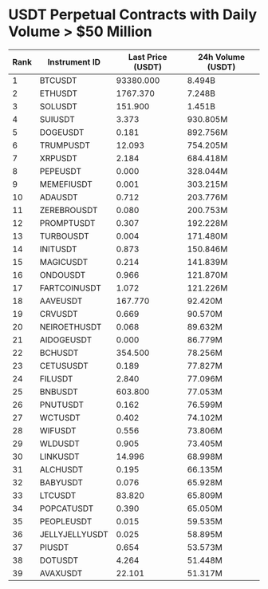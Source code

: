 # USDT Perpetual Contracts with Daily Volume > $50 Million

| Rank | Instrument ID | Last Price (USDT) | 24h Volume (USDT) |
|------|---------------|-------------------|-------------------|
| 1 | BTCUSDT | 93380.000 | 8.494B |
| 2 | ETHUSDT | 1767.370 | 7.248B |
| 3 | SOLUSDT | 151.900 | 1.451B |
| 4 | SUIUSDT | 3.373 | 930.805M |
| 5 | DOGEUSDT | 0.181 | 892.756M |
| 6 | TRUMPUSDT | 12.093 | 754.205M |
| 7 | XRPUSDT | 2.184 | 684.418M |
| 8 | PEPEUSDT | 0.000 | 328.044M |
| 9 | MEMEFIUSDT | 0.001 | 303.215M |
| 10 | ADAUSDT | 0.712 | 203.776M |
| 11 | ZEREBROUSDT | 0.080 | 200.753M |
| 12 | PROMPTUSDT | 0.307 | 192.228M |
| 13 | TURBOUSDT | 0.004 | 171.480M |
| 14 | INITUSDT | 0.873 | 150.846M |
| 15 | MAGICUSDT | 0.214 | 141.839M |
| 16 | ONDOUSDT | 0.966 | 121.870M |
| 17 | FARTCOINUSDT | 1.072 | 121.226M |
| 18 | AAVEUSDT | 167.770 | 92.420M |
| 19 | CRVUSDT | 0.669 | 90.570M |
| 20 | NEIROETHUSDT | 0.068 | 89.632M |
| 21 | AIDOGEUSDT | 0.000 | 86.779M |
| 22 | BCHUSDT | 354.500 | 78.256M |
| 23 | CETUSUSDT | 0.189 | 77.827M |
| 24 | FILUSDT | 2.840 | 77.096M |
| 25 | BNBUSDT | 603.800 | 77.053M |
| 26 | PNUTUSDT | 0.162 | 76.599M |
| 27 | WCTUSDT | 0.402 | 74.102M |
| 28 | WIFUSDT | 0.556 | 73.806M |
| 29 | WLDUSDT | 0.905 | 73.405M |
| 30 | LINKUSDT | 14.996 | 68.998M |
| 31 | ALCHUSDT | 0.195 | 66.135M |
| 32 | BABYUSDT | 0.076 | 65.928M |
| 33 | LTCUSDT | 83.820 | 65.809M |
| 34 | POPCATUSDT | 0.390 | 65.050M |
| 35 | PEOPLEUSDT | 0.015 | 59.535M |
| 36 | JELLYJELLYUSDT | 0.025 | 58.895M |
| 37 | PIUSDT | 0.654 | 53.573M |
| 38 | DOTUSDT | 4.264 | 51.448M |
| 39 | AVAXUSDT | 22.101 | 51.317M |
